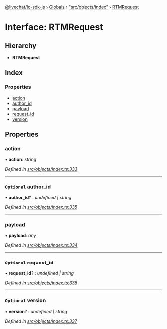 [@livechat/lc-sdk-js](../README.md) › [Globals](../globals.md) › ["src/objects/index"](../modules/_src_objects_index_.md) › [RTMRequest](_src_objects_index_.rtmrequest.md)

# Interface: RTMRequest

## Hierarchy

* **RTMRequest**

## Index

### Properties

* [action](_src_objects_index_.rtmrequest.md#action)
* [author_id](_src_objects_index_.rtmrequest.md#optional-author_id)
* [payload](_src_objects_index_.rtmrequest.md#payload)
* [request_id](_src_objects_index_.rtmrequest.md#optional-request_id)
* [version](_src_objects_index_.rtmrequest.md#optional-version)

## Properties

###  action

• **action**: *string*

*Defined in [src/objects/index.ts:333](https://github.com/livechat/lc-sdk-js/blob/9364105/src/objects/index.ts#L333)*

___

### `Optional` author_id

• **author_id**? : *undefined | string*

*Defined in [src/objects/index.ts:335](https://github.com/livechat/lc-sdk-js/blob/9364105/src/objects/index.ts#L335)*

___

###  payload

• **payload**: *any*

*Defined in [src/objects/index.ts:334](https://github.com/livechat/lc-sdk-js/blob/9364105/src/objects/index.ts#L334)*

___

### `Optional` request_id

• **request_id**? : *undefined | string*

*Defined in [src/objects/index.ts:336](https://github.com/livechat/lc-sdk-js/blob/9364105/src/objects/index.ts#L336)*

___

### `Optional` version

• **version**? : *undefined | string*

*Defined in [src/objects/index.ts:337](https://github.com/livechat/lc-sdk-js/blob/9364105/src/objects/index.ts#L337)*

